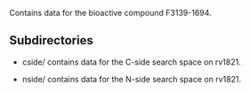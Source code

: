 Contains data for the bioactive compound F3139-1694.

## Subdirectories

- cside/ contains data for the C-side search space on rv1821.

- nside/ contains data for the N-side search space on rv1821.

